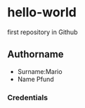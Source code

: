 # hello-world
first repository in Github

## Authorname
* Surname:Mario 
* Name Pfund

### Credentials

